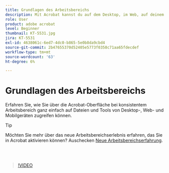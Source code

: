 ```yaml
---
title: Grundlagen des Arbeitsbereichs
description: Mit Acrobat kannst du auf dem Desktop, im Web, auf deinem Smartphone oder Tablet auf Dateien und Tools zugreifen
role: User
product: adobe acrobat
level: Beginner
thumbnail: KT-5531.jpg
jira: KT-5531
exl-id: 4638061c-6ed7-4dc0-b865-5e0b8da9cbd4
source-git-commit: 2b47655370d52405e5773f0358c71aa65fdecdef
workflow-type: tm+mt
source-wordcount: '63'
ht-degree: 6%

---
```


# Grundlagen des Arbeitsbereichs

Erfahren Sie, wie Sie über die Acrobat-Oberfläche bei konsistentem Arbeitsbereich ganz einfach auf Dateien und Tools von Desktop-, Web- und Mobilgeräten zugreifen können.

>[!TIP]
>
>Möchten Sie mehr über das neue Arbeitsbereichserlebnis erfahren, das Sie in Acrobat aktivieren können? Auschecken [Neue Arbeitsbereichserfahrung](new-workspace.md).

<br> 

>[!VIDEO](https://video.tv.adobe.com/v/337971?quality=12&learn=on&hidetitle=true)
